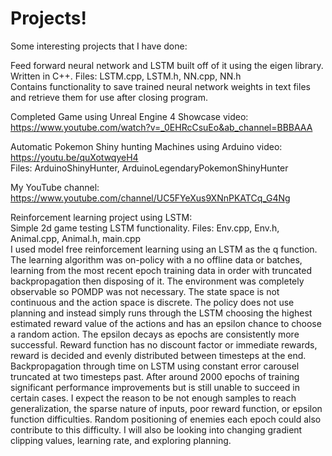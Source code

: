# Projects!
Some interesting projects that I have done:

Feed forward neural network and LSTM built off of it using the eigen library. Written in C++. Files: LSTM.cpp, LSTM.h, NN.cpp, NN.h  
Contains functionality to save trained neural network weights in text files and retrieve them for use after closing program.

Completed Game using Unreal Engine 4 Showcase video: https://www.youtube.com/watch?v=_0EHRcCsuEo&ab_channel=BBBAAA

Automatic Pokemon Shiny hunting Machines using Arduino video: https://youtu.be/quXotwqyeH4       
Files: ArduinoShinyHunter, ArduinoLegendaryPokemonShinyHunter

My YouTube channel: https://www.youtube.com/channel/UC5FYeXus9XNnPKATCq_G4Ng

Reinforcement learning project using LSTM:  
Simple 2d game testing LSTM functionality. Files: Env.cpp, Env.h, Animal.cpp, Animal.h, main.cpp  
I used model free reinforcement learning using an LSTM as the q function. The learning algorithm was on-policy with a no offline data or batches, learning from the most recent epoch training data in order with truncated backpropagation then disposing of it. The environment was completely observable so POMDP was not necessary. The state space is not continuous and the action space is discrete. The policy does not use planning and instead simply runs through the LSTM choosing the highest estimated reward value of the actions and has an epsilon chance to choose a random action. The epsilon decays as epochs are consistently more successful. Reward function has no discount factor or immediate rewards, reward is decided and evenly distributed between timesteps at the end. Backpropagation through time on LSTM using constant error carousel truncated at two timesteps past. 
After around 2000 epochs of training significant performance improvements but is still unable to succeed in certain cases. I expect the reason to be not enough samples to reach generalization, the sparse nature of inputs, poor reward function, or epsilon function difficulties. Random positioning of enemies each epoch could also contribute to this difficulty. I will also be looking into changing gradient clipping values, learning rate, and exploring planning.
